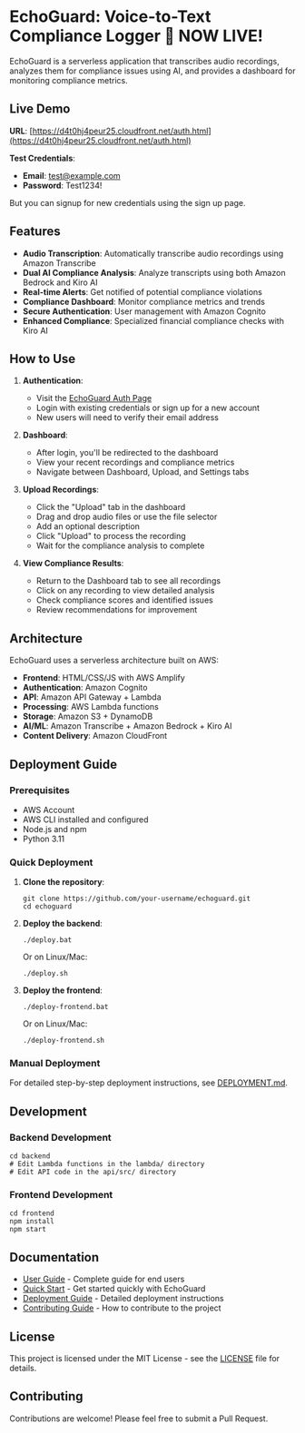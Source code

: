 # EchoGuard: Voice-to-Text Compliance Logger 🚀 NOW LIVE!

EchoGuard is a serverless application that transcribes audio recordings, analyzes them for compliance issues using AI, and provides a dashboard for monitoring compliance metrics.

## Live Demo

**URL**: [https://d4t0hj4peur25.cloudfront.net/auth.html](https://d4t0hj4peur25.cloudfront.net/auth.html)

**Test Credentials**:
- **Email**: test@example.com
- **Password**: Test1234!

But you can signup for new credentials using the sign up page.

## Features

- **Audio Transcription**: Automatically transcribe audio recordings using Amazon Transcribe
- **Dual AI Compliance Analysis**: Analyze transcripts using both Amazon Bedrock and Kiro AI
- **Real-time Alerts**: Get notified of potential compliance violations
- **Compliance Dashboard**: Monitor compliance metrics and trends
- **Secure Authentication**: User management with Amazon Cognito
- **Enhanced Compliance**: Specialized financial compliance checks with Kiro AI

## How to Use

1. **Authentication**:
   - Visit the [EchoGuard Auth Page](https://d4t0hj4peur25.cloudfront.net/auth.html)
   - Login with existing credentials or sign up for a new account
   - New users will need to verify their email address

2. **Dashboard**:
   - After login, you'll be redirected to the dashboard
   - View your recent recordings and compliance metrics
   - Navigate between Dashboard, Upload, and Settings tabs

3. **Upload Recordings**:
   - Click the "Upload" tab in the dashboard
   - Drag and drop audio files or use the file selector
   - Add an optional description
   - Click "Upload" to process the recording
   - Wait for the compliance analysis to complete

4. **View Compliance Results**:
   - Return to the Dashboard tab to see all recordings
   - Click on any recording to view detailed analysis
   - Check compliance scores and identified issues
   - Review recommendations for improvement

## Architecture

EchoGuard uses a serverless architecture built on AWS:

- **Frontend**: HTML/CSS/JS with AWS Amplify
- **Authentication**: Amazon Cognito
- **API**: Amazon API Gateway + Lambda
- **Processing**: AWS Lambda functions
- **Storage**: Amazon S3 + DynamoDB
- **AI/ML**: Amazon Transcribe + Amazon Bedrock + Kiro AI
- **Content Delivery**: Amazon CloudFront

## Deployment Guide

### Prerequisites

- AWS Account
- AWS CLI installed and configured
- Node.js and npm
- Python 3.11

### Quick Deployment

1. **Clone the repository**:
   ```
   git clone https://github.com/your-username/echoguard.git
   cd echoguard
   ```

2. **Deploy the backend**:
   ```
   ./deploy.bat
   ```
   Or on Linux/Mac:
   ```
   ./deploy.sh
   ```

3. **Deploy the frontend**:
   ```
   ./deploy-frontend.bat
   ```
   Or on Linux/Mac:
   ```
   ./deploy-frontend.sh
   ```

### Manual Deployment

For detailed step-by-step deployment instructions, see [DEPLOYMENT.md](DEPLOYMENT.md).

## Development

### Backend Development

```
cd backend
# Edit Lambda functions in the lambda/ directory
# Edit API code in the api/src/ directory
```

### Frontend Development

```
cd frontend
npm install
npm start
```

## Documentation

- [User Guide](USER_GUIDE.md) - Complete guide for end users
- [Quick Start](QUICK_START.md) - Get started quickly with EchoGuard
- [Deployment Guide](DEPLOYMENT.md) - Detailed deployment instructions
- [Contributing Guide](CONTRIBUTING.md) - How to contribute to the project

## License

This project is licensed under the MIT License - see the [LICENSE](LICENSE) file for details.

## Contributing

Contributions are welcome! Please feel free to submit a Pull Request.
